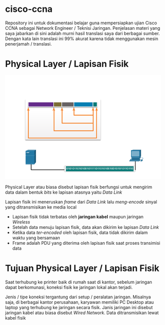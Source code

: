 # cisco-ccna
Repository ini untuk dokumentasi belajar guna mempersiapkan ujian Cisco CCNA sebagai Network Engineer / Teknisi Jaringan. Penjelasan materi yang saya jabarkan di sini adalah murni hasil translasi saya dari berbagai sumber. Dengan kata lain translasi ini 99% akurat karena tidak menggunakan mesin penerjamah / translasi.

# Physical Layer / Lapisan Fisik
<img src='./img/physical_layer.png'>
<p>Physical Layer atau biasa disebut lapisan fisik berfungsi untuk mengirim data dalam bentuk <i>bits</i> ke lapisan atasnya yaitu <i>Data Link</i> </p>

<p>Lapisan fisik ini meneruskan <i>frame</i> dari <i>Data Link</i> lalu <i>meng-encode</i> sinyal yang ditransmisikan ke media local</p>

<ul>
	<li>Lapisan fisik tidak terbatas oleh <b>jaringan kabel</b> maupun jaringan <i>Wireless</i></li>
	<li>Setelah data menuju lapisan fisik, data akan dikirim ke lapisan <i>Data Link</i></li>
	<li>Ketika data <i>ter-encoded</i> oleh lapisan fisik, data tidak dikirim dalam waktu yang bersamaan</li>
	<li>Frame adalah PDU yang diterima oleh lapisan fisik saat proses transimisi data</li>
</ul>

# Tujuan Physical Layer / Lapisan Fisik
<p>Saat terhubung ke printer baik di rumah saat di kantor, sebelum jaringan dapat berkomunasi, koneksi fisik ke jaringan lokal akan terjadi.</p>
<p>Jenis / tipe koneksi tergantung dari setup / peralatan jaringan. Misalnya saja, di berbagai kantor perusahaan, karyawan memiliki PC Desktop atau laptop yang terhubung ke jaringan secara fisik. Janis jaringan ini disebut jaringan kabel atau biasa disebut <i>Wired Network</i>. Data ditransmisikan lewat kabel fisik</p>
